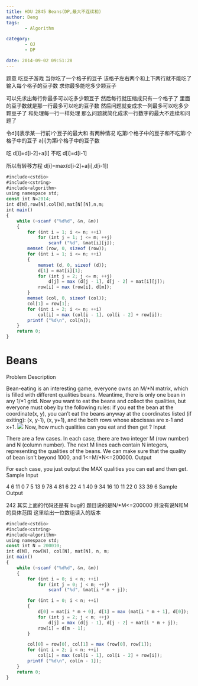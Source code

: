 ```yaml
---
title: HDU 2845 Beans(DP,最大不连续和)
author: Deng
tags: 
       - Algorithm

category: 
       - OJ
       - DP

date: 2014-09-02 09:51:28
---
```

题意 吃豆子游戏 当你吃了一个格子的豆子 该格子左右两个和上下两行就不能吃了 输入每个格子的豆子数 求你最多能吃多少颗豆子

可以先求出每行你最多可以吃多少颗豆子 然后每行就压缩成只有一个格子了 里面的豆子数就是那一行最多可以吃的豆子数 然后问题就变成求一列最多可以吃多少颗豆子了 和处理每一行一样处理 那么问题就简化成求一行数字的最大不连续和问题了

令d[i]表示某一行前i个豆子的最大和 有两种情况 吃第i个格子中的豆子和不吃第i个格子中的豆子 a[i]为第i个格子中的豆子数

吃 d[i]=d[i-2]+a[i] 不吃 d[i]=d[i-1]

所以有转移方程 d[i]=max(d[i-2]+a[i],d[i-1])

```js 
#include<cstdio>
#include<cstring>
#include<algorithm>
using namespace std;
const int N=2014;
int d[N],row[N],col[N],mat[N][N],n,m;
int main()
{
    while (~scanf ("%d%d", &n, &m))
    {
        for (int i = 1; i <= n; ++i)
            for (int j = 1; j <= m; ++j)
                scanf ("%d", &mat[i][j]);
        memset (row, 0, sizeof (row));
        for (int i = 1; i <= n; ++i)
        {
            memset (d, 0, sizeof (d));
            d[1] = mat[i][1];
            for (int j = 2; j <= m; ++j)
                d[j] = max (d[j - 1], d[j - 2] + mat[i][j]);
            row[i] = max (row[i], d[m]);
        }
        memset (col, 0, sizeof (col));
        col[1] = row[1];
        for (int i = 2; i <= n; ++i)
            col[i] = max (col[i - 1], col[i - 2] + row[i]);
        printf ("%d\n", col[n]);
    }
    return 0;
}
```

# Beans

Problem Description

Bean-eating is an interesting game, everyone owns an M/*N matrix, which is filled with different qualities beans. Meantime, there is only one bean in any 1/*1 grid. Now you want to eat the beans and collect the qualities, but everyone must obey by the following rules: if you eat the bean at the coordinate(x, y), you can’t eat the beans anyway at the coordinates listed (if exiting): (x, y-1), (x, y+1), and the both rows whose abscissas are x-1 and x+1.
  ![](../images/cn-data-images-convip1-1001-1.JPG.png)  Now, how much qualities can you eat and then get ?
Input

There are a few cases. In each case, there are two integer M (row number) and N (column number). The next M lines each contain N integers, representing the qualities of the beans. We can make sure that the quality of bean isn't beyond 1000, and 1<=M/*N<=200000.
Output

For each case, you just output the MAX qualities you can eat and then get.
Sample Input

4 6 11 0 7 5 13 9 78 4 81 6 22 4 1 40 9 34 16 10 11 22 0 33 39 6
Sample Output

242
其实上面的代码还是有 bug的 题目说的是N/*M<=200000 并没有说N和M的具体范围 这里给出一位数组读入的版本

```js 
#include<cstdio>
#include<cstring>
#include<algorithm>
using namespace std;
const int N = 200010;
int d[N], row[N], col[N], mat[N], n, m;
int main()
{
    while (~scanf ("%d%d", &n, &m))
    {
        for (int i = 0; i < n; ++i)
            for (int j = 0; j < m; ++j)
                scanf ("%d", &mat[i * m + j]);

        for (int i = 0; i < n; ++i)
        {
            d[0] = mat[i * m + 0], d[1] = max (mat[i * m + 1], d[0]);
            for (int j = 2; j < m; ++j)
                d[j] = max (d[j - 1], d[j - 2] + mat[i * m + j]);
            row[i] = d[m - 1];
        }

        col[0] = row[0], col[1] = max (row[0], row[1]);
        for (int i = 2; i < n; ++i)
            col[i] = max (col[i - 1], col[i - 2] + row[i]);
        printf ("%d\n", col[n - 1]);
    }
    return 0;
}
```